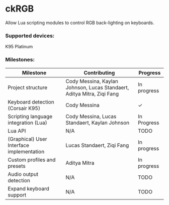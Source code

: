 # ckRGB
Allow Lua scripting modules to control RGB back-lighting on keyboards.

### Supported devices: 
K95 Platinum

### Milestones:
| Milestone | Contributing | Progress |
| ------------- |-------------|-------------|
|Project structure|Cody Messina, Kaylan Johnson, Lucas Standaert, Aditya Mitra, Ziqi Fang|In progress|
|Keyboard detection (Corsair K95)|Cody Messina|✓|
|Scripting language integration (Lua)|Cody Messina, Lucas Standaert, Kaylan Johnson|In Progress|
|Lua API|N/A|TODO|
|(Graphical) User Interface implementation|Lucas Standaert, Ziqi Fang|In progress|
|Custom profiles and presets|Aditya Mitra|In progress|
|Audio output detection|N/A|TODO|
|Expand keyboard support|N/A|TODO|
